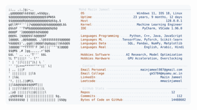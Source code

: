 <picture>
  <source srcset="https://raw.githubusercontent.com/mmazinjameel/mmazinjameel/main/dark_mode.svg?v=1755425429" media="(prefers-color-scheme: dark)">
  <img src="https://raw.githubusercontent.com/mmazinjameel/mmazinjameel/main/light_mode.svg?v=1755425429">
</picture>
